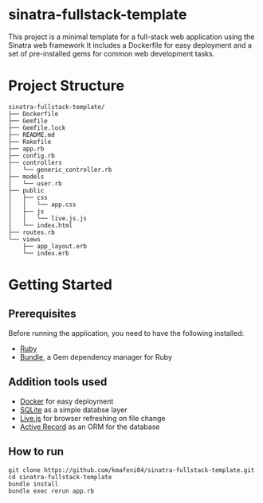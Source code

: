 # sinatra-fullstack-template

This project is a minimal template for a full-stack web application using the Sinatra web framework It includes a Dockerfile for easy deployment and a set of pre-installed gems for common web development tasks.

# Project Structure

```
sinatra-fullstack-template/
├── Dockerfile
├── Gemfile
├── Gemfile.lock
├── README.md
├── Rakefile
├── app.rb
├── config.rb
├── controllers
│   └── generic_controller.rb
├── models
│   └── user.rb
├── public
│   ├── css
│   │   └── app.css
│   ├── js
│   │   └── live.js.js
│   └── index.html
├── routes.rb
└── views
    ├── app_layout.erb
    └── index.erb
```

# Getting Started

## Prerequisites

Before running the application, you need to have the following installed:

- [Ruby](https://www.ruby-lang.org/en/)
- [Bundle](https://github.com/rubygems/bundler), a Gem dependency manager for Ruby

## Addition tools used

- [Docker](https://www.docker.com/) for easy deployment
- [SQLite](https://www.sqlite.org/) as a simple databse layer
- [Live.js](https://livejs.com/) for browser refreshing on file change
- [Active Record](https://guides.rubyonrails.org/active_record_basics.html) as an ORM for the database

## How to run

```
git clone https://github.com/kmafeni04/sinatra-fullstack-template.git
cd sinatra-fullstack-template
bundle install
bundle exec rerun app.rb
```
